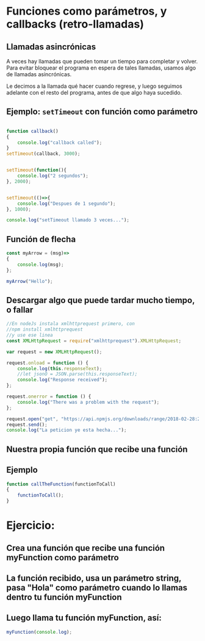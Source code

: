 [//]: # ( spellcheck-language es )

# Funciones como parámetros, y callbacks (retro-llamadas)

## Llamadas asincrónicas 

A veces hay llamadas que pueden tomar un tiempo para completar y volver. Para evitar bloquear el programa en espera de tales llamadas, usamos algo de llamadas asincrónicas.

Le decimos a la llamada qué hacer cuando regrese, y luego seguimos adelante con el resto del programa, antes de que algo haya sucedido.

## Ejemplo: `setTimeout` con función como parámetro

```javascript

function callback()
{
    console.log("callback called");
}
setTimeout(callback, 3000);


setTimeout(function(){
    console.log("2 segundos");
}, 2000);


setTimeout(()=>{
    console.log("Despues de 1 segundo");
}, 1000);

console.log("setTimeout llamado 3 veces...");

```

## Función de flecha
```javascript
const myArrow = (msg)=>
{
    console.log(msg);    
};

myArrow("Hello");
```

## Descargar algo que puede tardar mucho tiempo, o fallar

```javascript
//En nodeJs instala xmlhttprequest primero, con
//npm install xmlhttprequest
//y use ese linea
const XMLHttpRequest = require("xmlhttprequest").XMLHttpRequest;

var request = new XMLHttpRequest();

request.onload = function () {
    console.log(this.responseText);
    //let jsonO = JSON.parse(this.responseText);
    console.log("Response received");
};

request.onerror = function () {
    console.log("There was a problem with the request");
};

request.open("get", "https://api.npmjs.org/downloads/range/2018-02-28:2018-03-09/measure-duration", true);
request.send();
console.log("La peticion ye esta hecha...");
```


## Nuestra propia función que recibe una función
## Ejemplo
```javascript
function callTheFunction(functionToCall)
{
    functionToCall();
}
```

# Ejercicio: 
## Crea una función que recibe una función myFunction como parámetro 
## La función recibido, usa un parámetro string, pasa "Hola" como parámetro cuando lo llamas dentro tu función myFunction

## Luego llama tu función myFunction, así: 
```javascript
myFunction(console.log);
```

